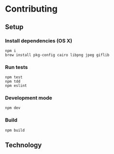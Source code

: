 # Contributing

## Setup

### Install dependencies (OS X)

```Shell
npm i
brew install pkg-config cairo libpng jpeg giflib
```

### Run tests
```Shell
npm test
npm tdd
npm eslint
```

### Development mode
```Shell
npm dev
```

### Build
```Shell
npm build
```

## Technology
